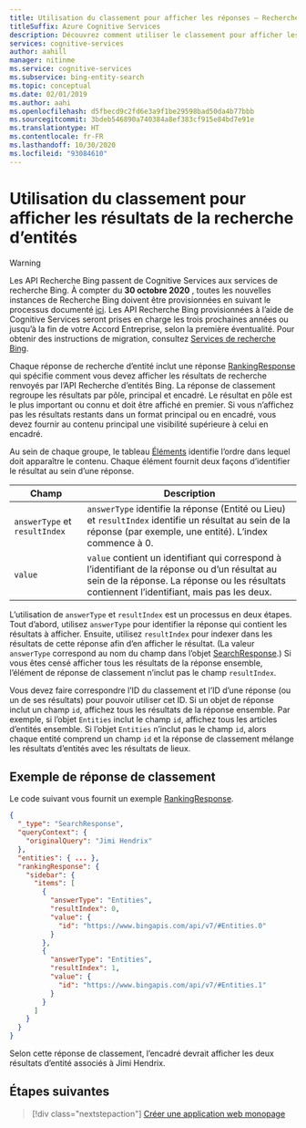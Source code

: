 ```yaml
---
title: Utilisation du classement pour afficher les réponses – Recherche d’entités Bing
titleSuffix: Azure Cognitive Services
description: Découvrez comment utiliser le classement pour afficher les réponses retournées par l’API Recherche d’entités Bing.
services: cognitive-services
author: aahill
manager: nitinme
ms.service: cognitive-services
ms.subservice: bing-entity-search
ms.topic: conceptual
ms.date: 02/01/2019
ms.author: aahi
ms.openlocfilehash: d5fbecd9c2fd6e3a9f1be29598bad50da4b77bbb
ms.sourcegitcommit: 3bdeb546890a740384a8ef383cf915e84bd7e91e
ms.translationtype: HT
ms.contentlocale: fr-FR
ms.lasthandoff: 10/30/2020
ms.locfileid: "93084610"
---
```

# <a name="using-ranking-to-display-entity-search-results"></a>Utilisation du classement pour afficher les résultats de la recherche d’entités  

> [!WARNING]
> Les API Recherche Bing passent de Cognitive Services aux services de recherche Bing. À compter du **30 octobre 2020** , toutes les nouvelles instances de Recherche Bing doivent être provisionnées en suivant le processus documenté [ici](https://aka.ms/cogsvcs/bingmove).
> Les API Recherche Bing provisionnées à l’aide de Cognitive Services seront prises en charge les trois prochaines années ou jusqu’à la fin de votre Accord Entreprise, selon la première éventualité.
> Pour obtenir des instructions de migration, consultez [Services de recherche Bing](https://aka.ms/cogsvcs/bingmigration).

Chaque réponse de recherche d’entité inclut une réponse [RankingResponse](https://docs.microsoft.com/rest/api/cognitiveservices/bing-web-api-v7-reference#rankingresponse) qui spécifie comment vous devez afficher les résultats de recherche renvoyés par l’API Recherche d’entités Bing. La réponse de classement regroupe les résultats par pôle, principal et encadré. Le résultat en pôle est le plus important ou connu et doit être affiché en premier. Si vous n’affichez pas les résultats restants dans un format principal ou en encadré, vous devez fournir au contenu principal une visibilité supérieure à celui en encadré. 
  
Au sein de chaque groupe, le tableau [Éléments](https://docs.microsoft.com/rest/api/cognitiveservices/bing-web-api-v7-reference#rankinggroup-items) identifie l’ordre dans lequel doit apparaître le contenu. Chaque élément fournit deux façons d’identifier le résultat au sein d’une réponse.  
 

|Champ | Description  |
|---------|---------|
|`answerType` et `resultIndex` | `answerType` identifie la réponse (Entité ou Lieu) et `resultIndex` identifie un résultat au sein de la réponse (par exemple, une entité). L’index commence à 0.|
|`value`    | `value` contient un identifiant qui correspond à l’identifiant de la réponse ou d’un résultat au sein de la réponse. La réponse ou les résultats contiennent l’identifiant, mais pas les deux. |
  
L’utilisation de `answerType` et `resultIndex` est un processus en deux étapes. Tout d’abord, utilisez `answerType` pour identifier la réponse qui contient les résultats à afficher. Ensuite, utilisez `resultIndex` pour indexer dans les résultats de cette réponse afin d’en afficher le résultat. (La valeur `answerType` correspond au nom du champ dans l’objet [SearchResponse](https://docs.microsoft.com/rest/api/cognitiveservices/bing-web-api-v7-reference#searchresponse).) Si vous êtes censé afficher tous les résultats de la réponse ensemble, l’élément de réponse de classement n’inclut pas le champ `resultIndex`.

Vous devez faire correspondre l’ID du classement et l’ID d’une réponse (ou un de ses résultats) pour pouvoir utiliser cet ID. Si un objet de réponse inclut un champ `id`, affichez tous les résultats de la réponse ensemble. Par exemple, si l’objet `Entities` inclut le champ `id`, affichez tous les articles d’entités ensemble. Si l’objet `Entities` n’inclut pas le champ `id`, alors chaque entité comprend un champ `id` et la réponse de classement mélange les résultats d’entités avec les résultats de lieux.  
  
## <a name="ranking-response-example"></a>Exemple de réponse de classement

Le code suivant vous fournit un exemple [RankingResponse](https://docs.microsoft.com/rest/api/cognitiveservices/bing-web-api-v7-reference#rankingresponse).
  
```json
{
  "_type": "SearchResponse",
  "queryContext": {
    "originalQuery": "Jimi Hendrix"
  },
  "entities": { ... },
  "rankingResponse": {
    "sidebar": {
      "items": [
        {
          "answerType": "Entities",
          "resultIndex": 0,
          "value": {
            "id": "https://www.bingapis.com/api/v7/#Entities.0"
          }
        },
        {
          "answerType": "Entities",
          "resultIndex": 1,
          "value": {
            "id": "https://www.bingapis.com/api/v7/#Entities.1"
          }
        }
      ]
    }
  }
}
```

Selon cette réponse de classement, l’encadré devrait afficher les deux résultats d’entité associés à Jimi Hendrix.

## <a name="next-steps"></a>Étapes suivantes

> [!div class="nextstepaction"]
> [Créer une application web monopage](tutorial-bing-entities-search-single-page-app.md)
